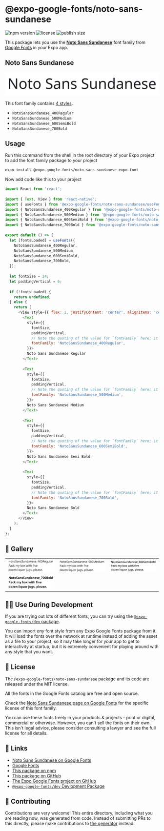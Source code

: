 # @expo-google-fonts/noto-sans-sundanese

![npm version](https://flat.badgen.net/npm/v/@expo-google-fonts/noto-sans-sundanese)
![license](https://flat.badgen.net/github/license/expo/google-fonts)
![publish size](https://flat.badgen.net/packagephobia/install/@expo-google-fonts/noto-sans-sundanese)

This package lets you use the [**Noto Sans Sundanese**](https://fonts.google.com/specimen/Noto+Sans+Sundanese) font family from [Google Fonts](https://fonts.google.com/) in your Expo app.

## Noto Sans Sundanese

![Noto Sans Sundanese](./font-family.png)

This font family contains [4 styles](#-gallery).

- `NotoSansSundanese_400Regular`
- `NotoSansSundanese_500Medium`
- `NotoSansSundanese_600SemiBold`
- `NotoSansSundanese_700Bold`

## Usage

Run this command from the shell in the root directory of your Expo project to add the font family package to your project
```sh
expo install @expo-google-fonts/noto-sans-sundanese expo-font
```

Now add code like this to your project
```js
import React from 'react';

import { Text, View } from 'react-native';
import { useFonts } from '@expo-google-fonts/noto-sans-sundanese/useFonts';
import { NotoSansSundanese_400Regular } from '@expo-google-fonts/noto-sans-sundanese/400Regular';
import { NotoSansSundanese_500Medium } from '@expo-google-fonts/noto-sans-sundanese/500Medium';
import { NotoSansSundanese_600SemiBold } from '@expo-google-fonts/noto-sans-sundanese/600SemiBold';
import { NotoSansSundanese_700Bold } from '@expo-google-fonts/noto-sans-sundanese/700Bold';

export default () => {
  let [fontsLoaded] = useFonts({
    NotoSansSundanese_400Regular,
    NotoSansSundanese_500Medium,
    NotoSansSundanese_600SemiBold,
    NotoSansSundanese_700Bold,
  });

  let fontSize = 24;
  let paddingVertical = 6;

  if (!fontsLoaded) {
    return undefined;
  } else {
    return (
      <View style={{ flex: 1, justifyContent: 'center', alignItems: 'center' }}>
        <Text
          style={{
            fontSize,
            paddingVertical,
            // Note the quoting of the value for `fontFamily` here; it expects a string!
            fontFamily: 'NotoSansSundanese_400Regular',
          }}>
          Noto Sans Sundanese Regular
        </Text>

        <Text
          style={{
            fontSize,
            paddingVertical,
            // Note the quoting of the value for `fontFamily` here; it expects a string!
            fontFamily: 'NotoSansSundanese_500Medium',
          }}>
          Noto Sans Sundanese Medium
        </Text>

        <Text
          style={{
            fontSize,
            paddingVertical,
            // Note the quoting of the value for `fontFamily` here; it expects a string!
            fontFamily: 'NotoSansSundanese_600SemiBold',
          }}>
          Noto Sans Sundanese Semi Bold
        </Text>

        <Text
          style={{
            fontSize,
            paddingVertical,
            // Note the quoting of the value for `fontFamily` here; it expects a string!
            fontFamily: 'NotoSansSundanese_700Bold',
          }}>
          Noto Sans Sundanese Bold
        </Text>
      </View>
    );
  }
};

```

## 🔡 Gallery


||||
|-|-|-|
|![NotoSansSundanese_400Regular](.//400Regular/NotoSansSundanese_400Regular.ttf.png)|![NotoSansSundanese_500Medium](.//500Medium/NotoSansSundanese_500Medium.ttf.png)|![NotoSansSundanese_600SemiBold](.//600SemiBold/NotoSansSundanese_600SemiBold.ttf.png)||
|![NotoSansSundanese_700Bold](.//700Bold/NotoSansSundanese_700Bold.ttf.png)||||


## 👩‍💻 Use During Development

If you are trying out lots of different fonts, you can try using the [`@expo-google-fonts/dev` package](https://github.com/freeboub/google-fonts/tree/master/font-packages/dev#readme).

You can import *any* font style from any Expo Google Fonts package from it. It will load the fonts
over the network at runtime instead of adding the asset as a file to your project, so it may take longer
for your app to get to interactivity at startup, but it is extremely convenient
for playing around with any style that you want.

## 📖 License

The `@expo-google-fonts/noto-sans-sundanese` package and its code are released under the MIT license.

All the fonts in the Google Fonts catalog are free and open source.

Check the [Noto Sans Sundanese page on Google Fonts](https://fonts.google.com/specimen/Noto+Sans+Sundanese) for the specific license of this font family.

You can use these fonts freely in your products & projects - print or digital, commercial or otherwise. However, you can't sell the fonts on their own. This isn't legal advice, please consider consulting a lawyer and see the full license for all details.

## 🔗 Links

- [Noto Sans Sundanese on Google Fonts](https://fonts.google.com/specimen/Noto+Sans+Sundanese)
- [Google Fonts](https://fonts.google.com/)
- [This package on npm](https://www.npmjs.com/package/@expo-google-fonts/noto-sans-sundanese)
- [This package on GitHub](https://github.com/freeboub/google-fonts/tree/master/font-packages/noto-sans-sundanese)
- [The Expo Google Fonts project on GitHub](https://github.com/freeboub/google-fonts)
- [`@expo-google-fonts/dev` Devlopment Package](https://github.com/freeboub/google-fonts/tree/master/font-packages/dev)

## 🤝 Contributing

Contributions are very welcome! This entire directory, including what you are reading now, was generated from code. Instead of submitting PRs to this directly, please make contributions to [the generator](https://github.com/freeboub/google-fonts/tree/master/packages/generator) instead.
